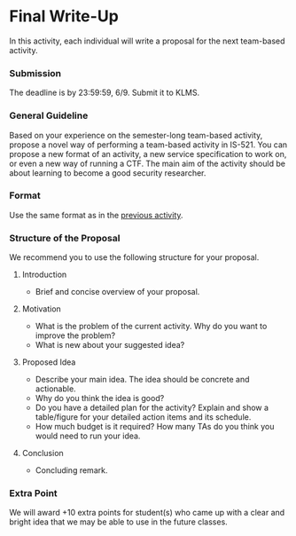# Final Write-Up

In this activity, each individual will write a proposal for the next team-based
activity.

### Submission

The deadline is by 23:59:59, 6/9. Submit it to KLMS.

### General Guideline

Based on your experience on the semester-long team-based activity, propose a
novel way of performing a team-based activity in IS-521. You can propose a new
format of an activity, a new service specification to work on, or even a new way
of running a CTF. The main aim of the activity should be about learning to
become a good security researcher.

### Format

Use the same format as in the [previous activity](0521.md).

### Structure of the Proposal

We recommend you to use the following structure for your proposal.

1. Introduction
    - Brief and concise overview of your proposal.

2. Motivation
    - What is the problem of the current activity. Why do you want to improve
      the problem?
    - What is new about your suggested idea?

3. Proposed Idea
    - Describe your main idea. The idea should be concrete and actionable.
    - Why do you think the idea is good?
    - Do you have a detailed plan for the activity? Explain and show a
      table/figure for your detailed action items and its schedule.
    - How much budget is it required? How many TAs do you think you would need
      to run your idea.

4. Conclusion
    - Concluding remark.

### Extra Point

We will award +10 extra points for student(s) who came up with a clear and
bright idea that we may be able to use in the future classes.
